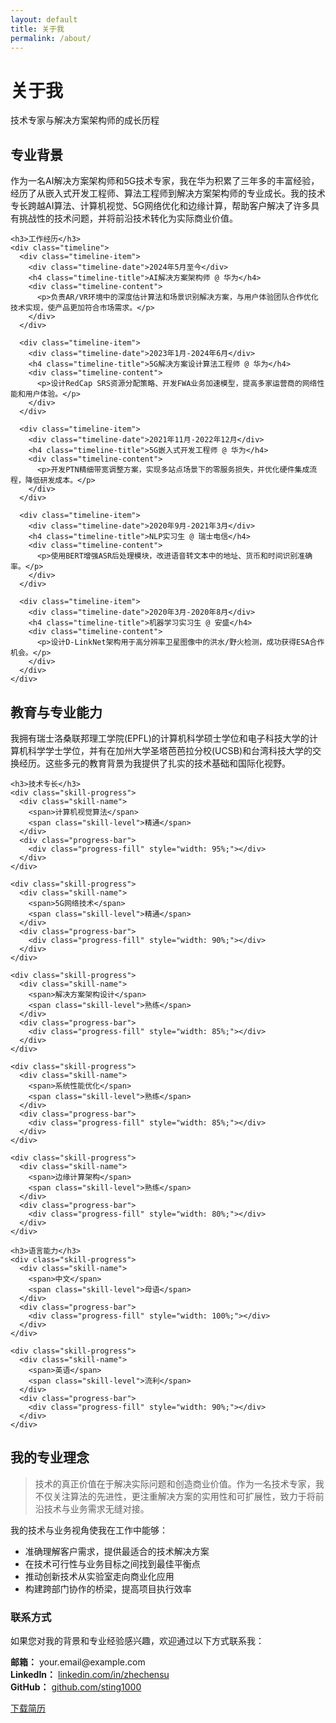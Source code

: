 ```yaml
---
layout: default
title: 关于我
permalink: /about/
---
```


<div class="banner">
  <h1>关于我</h1>
  <p>技术专家与解决方案架构师的成长历程</p>
</div>

<div class="two-column">
  <div>
    <h2>专业背景</h2>
    <p>作为一名AI解决方案架构师和5G技术专家，我在华为积累了三年多的丰富经验，经历了从嵌入式开发工程师、算法工程师到解决方案架构师的专业成长。我的技术专长跨越AI算法、计算机视觉、5G网络优化和边缘计算，帮助客户解决了许多具有挑战性的技术问题，并将前沿技术转化为实际商业价值。</p>
    
    <h3>工作经历</h3>
    <div class="timeline">
      <div class="timeline-item">
        <div class="timeline-date">2024年5月至今</div>
        <h4 class="timeline-title">AI解决方案架构师 @ 华为</h4>
        <div class="timeline-content">
          <p>负责AR/VR环境中的深度估计算法和场景识别解决方案，与用户体验团队合作优化技术实现，使产品更加符合市场需求。</p>
        </div>
      </div>
      
      <div class="timeline-item">
        <div class="timeline-date">2023年1月-2024年6月</div>
        <h4 class="timeline-title">5G解决方案设计算法工程师 @ 华为</h4>
        <div class="timeline-content">
          <p>设计RedCap SRS资源分配策略、开发FWA业务加速模型，提高多家运营商的网络性能和用户体验。</p>
        </div>
      </div>
      
      <div class="timeline-item">
        <div class="timeline-date">2021年11月-2022年12月</div>
        <h4 class="timeline-title">5G嵌入式开发工程师 @ 华为</h4>
        <div class="timeline-content">
          <p>开发PTN精细带宽调整方案，实现多站点场景下的零服务损失，并优化硬件集成流程，降低研发成本。</p>
        </div>
      </div>
      
      <div class="timeline-item">
        <div class="timeline-date">2020年9月-2021年3月</div>
        <h4 class="timeline-title">NLP实习生 @ 瑞士电信</h4>
        <div class="timeline-content">
          <p>使用BERT增强ASR后处理模块，改进语音转文本中的地址、货币和时间识别准确率。</p>
        </div>
      </div>
      
      <div class="timeline-item">
        <div class="timeline-date">2020年3月-2020年8月</div>
        <h4 class="timeline-title">机器学习实习生 @ 安盛</h4>
        <div class="timeline-content">
          <p>设计D-LinkNet架构用于高分辨率卫星图像中的洪水/野火检测，成功获得ESA合作机会。</p>
        </div>
      </div>
    </div>
  </div>
  
  <div>
    <h2>教育与专业能力</h2>
    <p>我拥有瑞士洛桑联邦理工学院(EPFL)的计算机科学硕士学位和电子科技大学的计算机科学学士学位，并有在加州大学圣塔芭芭拉分校(UCSB)和台湾科技大学的交换经历。这些多元的教育背景为我提供了扎实的技术基础和国际化视野。</p>
    
    <h3>技术专长</h3>
    <div class="skill-progress">
      <div class="skill-name">
        <span>计算机视觉算法</span>
        <span class="skill-level">精通</span>
      </div>
      <div class="progress-bar">
        <div class="progress-fill" style="width: 95%;"></div>
      </div>
    </div>
    
    <div class="skill-progress">
      <div class="skill-name">
        <span>5G网络技术</span>
        <span class="skill-level">精通</span>
      </div>
      <div class="progress-bar">
        <div class="progress-fill" style="width: 90%;"></div>
      </div>
    </div>
    
    <div class="skill-progress">
      <div class="skill-name">
        <span>解决方案架构设计</span>
        <span class="skill-level">熟练</span>
      </div>
      <div class="progress-bar">
        <div class="progress-fill" style="width: 85%;"></div>
      </div>
    </div>
    
    <div class="skill-progress">
      <div class="skill-name">
        <span>系统性能优化</span>
        <span class="skill-level">熟练</span>
      </div>
      <div class="progress-bar">
        <div class="progress-fill" style="width: 85%;"></div>
      </div>
    </div>
    
    <div class="skill-progress">
      <div class="skill-name">
        <span>边缘计算架构</span>
        <span class="skill-level">熟练</span>
      </div>
      <div class="progress-bar">
        <div class="progress-fill" style="width: 80%;"></div>
      </div>
    </div>
    
    <h3>语言能力</h3>
    <div class="skill-progress">
      <div class="skill-name">
        <span>中文</span>
        <span class="skill-level">母语</span>
      </div>
      <div class="progress-bar">
        <div class="progress-fill" style="width: 100%;"></div>
      </div>
    </div>
    
    <div class="skill-progress">
      <div class="skill-name">
        <span>英语</span>
        <span class="skill-level">流利</span>
      </div>
      <div class="progress-bar">
        <div class="progress-fill" style="width: 90%;"></div>
      </div>
    </div>
  </div>
</div>

<div class="feature-section">
  <h2>我的专业理念</h2>
  <blockquote>
    技术的真正价值在于解决实际问题和创造商业价值。作为一名技术专家，我不仅关注算法的先进性，更注重解决方案的实用性和可扩展性，致力于将前沿技术与业务需求无缝对接。
  </blockquote>
  
  <p>我的技术与业务视角使我在工作中能够：</p>
  
  <ul>
    <li>准确理解客户需求，提供最适合的技术解决方案</li>
    <li>在技术可行性与业务目标之间找到最佳平衡点</li>
    <li>推动创新技术从实验室走向商业化应用</li>
    <li>构建跨部门协作的桥梁，提高项目执行效率</li>
  </ul>
</div>

<div class="card">
  <h3>联系方式</h3>
  <p>如果您对我的背景和专业经验感兴趣，欢迎通过以下方式联系我：</p>
  <p>
    <strong>邮箱：</strong> your.email@example.com<br>
    <strong>LinkedIn：</strong> <a href="https://linkedin.com/in/zhechensu">linkedin.com/in/zhechensu</a><br>
    <strong>GitHub：</strong> <a href="https://github.com/sting1000">github.com/sting1000</a>
  </p>
  <a href="/assets/files/resume.pdf" class="btn">下载简历</a>
</div> 